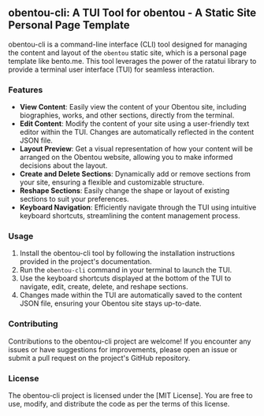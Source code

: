 ## obentou-cli: A TUI Tool for obentou - A Static Site Personal Page Template

obentou-cli is a command-line interface (CLI) tool designed for managing the content and layout of the `obentou` static site, which is a personal page template like bento.me. This tool leverages the power of the ratatui library to provide a terminal user interface (TUI) for seamless interaction.

### Features

- **View Content**: Easily view the content of your Obentou site, including biographies, works, and other sections, directly from the terminal.
- **Edit Content**: Modify the content of your site using a user-friendly text editor within the TUI. Changes are automatically reflected in the content JSON file.
- **Layout Preview**: Get a visual representation of how your content will be arranged on the Obentou website, allowing you to make informed decisions about the layout.
- **Create and Delete Sections**: Dynamically add or remove sections from your site, ensuring a flexible and customizable structure.
- **Reshape Sections**: Easily change the shape or layout of existing sections to suit your preferences.
- **Keyboard Navigation**: Efficiently navigate through the TUI using intuitive keyboard shortcuts, streamlining the content management process.

### Usage

1. Install the obentou-cli tool by following the installation instructions provided in the project's documentation.
2. Run the `obentou-cli` command in your terminal to launch the TUI.
3. Use the keyboard shortcuts displayed at the bottom of the TUI to navigate, edit, create, delete, and reshape sections.
4. Changes made within the TUI are automatically saved to the content JSON file, ensuring your Obentou site stays up-to-date.

### Contributing

Contributions to the obentou-cli project are welcome! If you encounter any issues or have suggestions for improvements, please open an issue or submit a pull request on the project's GitHub repository.

### License

The obentou-cli project is licensed under the [MIT License]. You are free to use, modify, and distribute the code as per the terms of this license.

